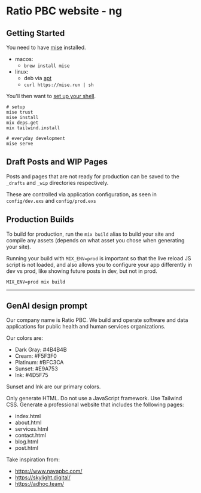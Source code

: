 # Ratio PBC website - ng

## Getting Started

You need to have [mise](https://mise.jdx.dev/installing-mise.html) installed.

- macos:
  - `brew install mise`
- linux:
  - deb via [apt](https://mise.jdx.dev/installing-mise.html#apt)
  - `curl https://mise.run | sh`

You'll then want to [set up your shell](https://mise.jdx.dev/installing-mise.html#shells).

```shell
# setup
mise trust
mise install
mix deps.get
mix tailwind.install

# everyday development
mise serve
```

## Draft Posts and WIP Pages

Posts and pages that are not ready for production can be saved to the `_drafts` and `_wip` directories respectively.

These are controlled via application configuration, as seen in `config/dev.exs` and `config/prod.exs`

## Production Builds

To build for production, run the `mix build` alias to build your site and compile any assets (depends on what asset you chose when generating your site).

Running your build with `MIX_ENV=prod` is important so that the live reload JS script is not loaded, and also allows you to configure your app differently in dev vs prod, like showing future posts in dev, but not in prod.

```shell
MIX_ENV=prod mix build
```

---

## GenAI design prompt

Our company name is Ratio PBC. We build and operate software and data applications for public health and human services organizations.

Our colors are:
- Dark Gray: #4B4B4B
- Cream: #F5F3F0
- Platinum: #BFC3CA
- Sunset: #E9A753
- Ink: #4D5F75

Sunset and Ink are our primary colors.

Only generate HTML. Do not use a JavaScript framework. Use Tailwind CSS.
Generate a professional website that includes the following pages:

- index.html
- about.html
- services.html
- contact.html
- blog.html
- post.html

Take inspiration from:
- https://www.navapbc.com/
- https://skylight.digital/
- https://adhoc.team/
